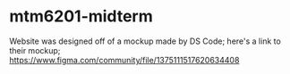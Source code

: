 # mtm6201-midterm

Website was designed off of a mockup made by DS Code; here's a link to their mockup; https://www.figma.com/community/file/1375111517620634408 